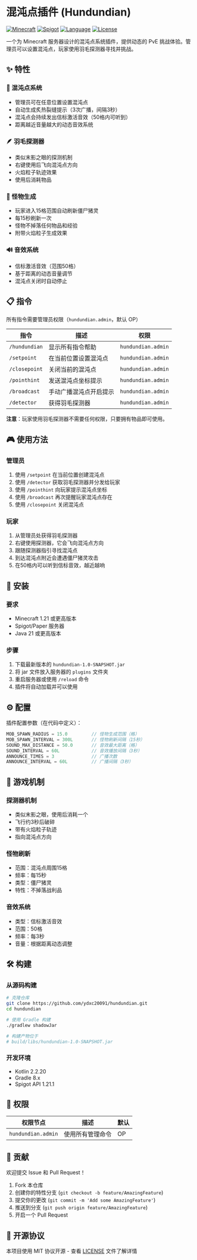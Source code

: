 # 混沌点插件 (Hundundian)

[![Minecraft](https://img.shields.io/badge/Minecraft-1.21-green.svg)](https://www.minecraft.net/)
[![Spigot](https://img.shields.io/badge/Spigot-1.21-orange.svg)](https://www.spigotmc.org/)
[![Language](https://img.shields.io/badge/Language-Kotlin-purple.svg)](https://kotlinlang.org/)
[![License](https://img.shields.io/badge/License-MIT-blue.svg)](LICENSE)

一个为 Minecraft 服务器设计的混沌点系统插件，提供动态的 PvE 挑战体验。管理员可以设置混沌点，玩家使用羽毛探测器寻找并挑战。

## ✨ 特性

### 🎯 混沌点系统
- 管理员可在任意位置设置混沌点
- 自动生成炙热裂缝提示（3次广播，间隔3秒）
- 混沌点会持续发出信标激活音效（50格内可听到）
- 距离越近音量越大的动态音效系统

### 🪶 羽毛探测器
- 类似末影之眼的探测机制
- 右键使用后飞向混沌点方向
- 火焰粒子轨迹效果
- 使用后消耗物品

### 👹 怪物生成
- 玩家进入15格范围自动刷新僵尸猪灵
- 每15秒刷新一次
- 怪物不掉落任何物品和经验
- 附带火焰粒子生成效果

### 🔊 音效系统
- 信标激活音效（范围50格）
- 基于距离的动态音量调节
- 混沌点关闭时自动停止

## 📋 指令

所有指令需要管理员权限（`hundundian.admin`，默认 OP）

| 指令 | 描述 | 权限 |
|------|------|------|
| `/hundundian` | 显示所有指令帮助 | `hundundian.admin` |
| `/setpoint` | 在当前位置设置混沌点 | `hundundian.admin` |
| `/closepoint` | 关闭当前的混沌点 | `hundundian.admin` |
| `/pointhint` | 发送混沌点坐标提示 | `hundundian.admin` |
| `/broadcast` | 手动广播混沌点开启提示 | `hundundian.admin` |
| `/detector` | 获得羽毛探测器 | `hundundian.admin` |

**注意**：玩家使用羽毛探测器不需要任何权限，只要拥有物品即可使用。

## 🎮 使用方法

### 管理员
1. 使用 `/setpoint` 在当前位置创建混沌点
2. 使用 `/detector` 获取羽毛探测器并分发给玩家
3. 使用 `/pointhint` 向玩家提示混沌点坐标
4. 使用 `/broadcast` 再次提醒玩家混沌点存在
5. 使用 `/closepoint` 关闭混沌点

### 玩家
1. 从管理员处获得羽毛探测器
2. 右键使用探测器，它会飞向混沌点方向
3. 跟随探测器指引寻找混沌点
4. 到达混沌点附近会遭遇僵尸猪灵攻击
5. 在50格内可以听到信标音效，越近越响

## 🔧 安装

### 要求
- Minecraft 1.21 或更高版本
- Spigot/Paper 服务器
- Java 21 或更高版本

### 步骤
1. 下载最新版本的 `hundundian-1.0-SNAPSHOT.jar`
2. 将 jar 文件放入服务器的 `plugins` 文件夹
3. 重启服务器或使用 `/reload` 命令
4. 插件将自动加载并可以使用

## ⚙️ 配置

插件配置参数（在代码中定义）：

```kotlin
MOB_SPAWN_RADIUS = 15.0         // 怪物生成范围（格）
MOB_SPAWN_INTERVAL = 300L       // 怪物刷新间隔（15秒）
SOUND_MAX_DISTANCE = 50.0       // 音效最大距离（格）
SOUND_INTERVAL = 60L            // 音效播放间隔（3秒）
ANNOUNCE_TIMES = 3              // 广播次数
ANNOUNCE_INTERVAL = 60L         // 广播间隔（3秒）
```

## 🎨 游戏机制

### 探测器机制
- 类似末影之眼，使用后消耗一个
- 飞行约3秒后破碎
- 带有火焰粒子轨迹
- 指向混沌点方向

### 怪物刷新
- 范围：混沌点周围15格
- 频率：每15秒
- 类型：僵尸猪灵
- 特性：不掉落战利品

### 音效系统
- 类型：信标激活音效
- 范围：50格
- 频率：每3秒
- 音量：根据距离动态调整

## 🛠️ 构建

### 从源码构建

```bash
# 克隆仓库
git clone https://github.com/ydxc20091/hundundian.git
cd hundundian

# 使用 Gradle 构建
./gradlew shadowJar

# 构建产物位于
# build/libs/hundundian-1.0-SNAPSHOT.jar
```

### 开发环境
- Kotlin 2.2.20
- Gradle 8.x
- Spigot API 1.21.1

## 📝 权限

| 权限节点 | 描述 | 默认 |
|---------|------|------|
| `hundundian.admin` | 使用所有管理命令 | OP |

## 🤝 贡献

欢迎提交 Issue 和 Pull Request！

1. Fork 本仓库
2. 创建你的特性分支 (`git checkout -b feature/AmazingFeature`)
3. 提交你的更改 (`git commit -m 'Add some AmazingFeature'`)
4. 推送到分支 (`git push origin feature/AmazingFeature`)
5. 开启一个 Pull Request

## 📄 开源协议

本项目使用 MIT 协议开源 - 查看 [LICENSE](LICENSE) 文件了解详情



